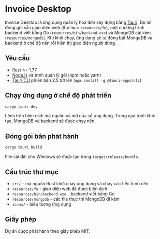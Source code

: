 # Invoice Desktop

Invoice Desktop là ứng dụng quản lý hóa đơn xây dựng bằng [Tauri](https://tauri.app/). Dự án đóng gói sẵn giao diện web (thư mục `resources/fe`), một chương trình backend viết bằng Go (`resources/bin/backend.exe`) và MongoDB cài kèm (`resources/mongodb`). Khi khởi chạy, ứng dụng sẽ tự động bật MongoDB và backend ở chế độ nền rồi hiển thị giao diện người dùng.

## Yêu cầu

- [Rust](https://www.rust-lang.org/) >= 1.77
- [Node.js](https://nodejs.org/) và trình quản lý gói (npm hoặc yarn)
- [Tauri CLI](https://tauri.app/) phiên bản 2.5 trở lên (`npm install -g @tauri-apps/cli`)

## Chạy ứng dụng ở chế độ phát triển

```bash
cargo tauri dev
```

Lệnh trên biên dịch mã nguồn và mở cửa sổ ứng dụng. Trong quá trình khởi tạo, MongoDB và backend sẽ được chạy nền.

## Đóng gói bản phát hành

```bash
cargo tauri build
```

File cài đặt cho Windows sẽ được tạo trong `target/release/bundle`.

## Cấu trúc thư mục

- `src/` - mã nguồn Rust khởi chạy ứng dụng và chạy các tiến trình nền
- `resources/fe` - giao diện web đã được biên dịch
- `resources/bin/backend.exe` - backend viết bằng Go
- `resources/mongodb` - các file thực thi MongoDB đi kèm
- `icons/` - biểu tượng ứng dụng

## Giấy phép

Dự án được phát hành theo giấy phép MIT.
